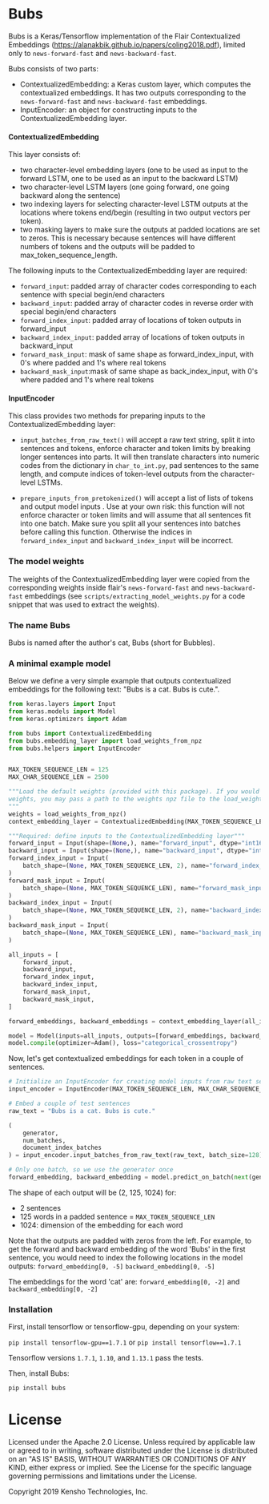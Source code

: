 # Bubs

Bubs is a Keras/Tensorflow implementation of the Flair Contextualized Embeddings (https://alanakbik.github.io/papers/coling2018.pdf), limited only to  `news-forward-fast` and `news-backward-fast`.


Bubs consists of two parts:
* ContextualizedEmbedding: a Keras custom layer, which computes the contextualized embeddings. It has two outputs corresponding to the `news-forward-fast` and `news-backward-fast` embeddings.
* InputEncoder: an object for constructing inputs to the ContextualizedEmbedding layer.


#### ContextualizedEmbedding
This layer consists of:
* two character-level embedding layers (one to be used as input to the forward LSTM, one to be used as an input to the backward LSTM)
* two character-level LSTM layers (one going forward, one going backward along the sentence) 
* two indexing layers for selecting character-level LSTM outputs at the locations where tokens end/begin (resulting in two output vectors per token).
* two masking layers to make sure the outputs at padded locations are set to zeros. This is necessary because sentences will have different numbers of tokens and the outputs will be padded to max_token_sequence_length.

The following inputs to the ContextualizedEmbedding layer are required:
* `forward_input`: padded array of character codes corresponding to each sentence with special begin/end characters
* `backward_input`: padded array of character codes in reverse order with special begin/end characters
* `forward_index_input`: padded array of locations of token outputs in forward_input
* `backward_index_input`: padded array of locations of token outputs in backward_input
* `forward_mask_input`: mask of same shape as forward_index_input, with 0's where padded and 1's where real tokens
* `backward_mask_input`:mask of same shape as back_index_input, with 0's where padded and 1's where real tokens

#### InputEncoder

This class provides two methods for preparing inputs to the ContextualizedEmbedding layer:

* `input_batches_from_raw_text()` will accept a raw text string, split it into sentences and tokens, enforce character and token limits by breaking longer sentences into parts. It will then translate characters into numeric codes from the dictionary in `char_to_int.py`, pad sentences to the same length, and compute indices of token-level outputs from the character-level LSTMs.

* `prepare_inputs_from_pretokenized()` will accept a list of lists of tokens and output model inputs . Use at your own risk: this function will not enforce character or token limits and will assume that all sentences fit into one batch. Make sure you split all your sentences into batches before calling this function. Otherwise the indices in `forward_index_input` and `backward_index_input` will be incorrect.

### The model weights

The weights of the ContextualizedEmbedding layer were copied from the corresponding weights inside flair's `news-forward-fast` and `news-backward-fast` embeddings (see `scripts/extracting_model_weights.py` for a code snippet that was used to extract the weights).

### The name Bubs

Bubs is named after the author's cat, Bubs (short for Bubbles).

### A minimal example model
Below we define a very simple example that outputs contextualized embeddings for the following text: "Bubs is a cat. Bubs is cute.".

```python
from keras.layers import Input
from keras.models import Model
from keras.optimizers import Adam

from bubs import ContextualizedEmbedding
from bubs.embedding_layer import load_weights_from_npz
from bubs.helpers import InputEncoder


MAX_TOKEN_SEQUENCE_LEN = 125
MAX_CHAR_SEQUENCE_LEN = 2500

"""Load the default weights (provided with this package). If you would like to provide your own 
weights, you may pass a path to the weights npz file to the load_weights_from_npz() function.
"""
weights = load_weights_from_npz()
context_embedding_layer = ContextualizedEmbedding(MAX_TOKEN_SEQUENCE_LEN, weights)

"""Required: define inputs to the ContextualizedEmbedding layer"""
forward_input = Input(shape=(None,), name="forward_input", dtype="int16")
backward_input = Input(shape=(None,), name="backward_input", dtype="int16")
forward_index_input = Input(
    batch_shape=(None, MAX_TOKEN_SEQUENCE_LEN, 2), name="forward_index_input", dtype="int32"
)
forward_mask_input = Input(
    batch_shape=(None, MAX_TOKEN_SEQUENCE_LEN), name="forward_mask_input", dtype="float32"
)
backward_index_input = Input(
    batch_shape=(None, MAX_TOKEN_SEQUENCE_LEN, 2), name="backward_index_input", dtype="int32"
)
backward_mask_input = Input(
    batch_shape=(None, MAX_TOKEN_SEQUENCE_LEN), name="backward_mask_input", dtype="float32"
)

all_inputs = [
    forward_input,
    backward_input,
    forward_index_input,
    backward_index_input,
    forward_mask_input,
    backward_mask_input,
]

forward_embeddings, backward_embeddings = context_embedding_layer(all_inputs)

model = Model(inputs=all_inputs, outputs=[forward_embeddings, backward_embeddings])
model.compile(optimizer=Adam(), loss="categorical_crossentropy")
```
Now, let's get contextualized embeddings for each token in a couple of sentences.
```python
# Initialize an InputEncoder for creating model inputs from raw text sentences
input_encoder = InputEncoder(MAX_TOKEN_SEQUENCE_LEN, MAX_CHAR_SEQUENCE_LEN)

# Embed a couple of test sentences
raw_text = "Bubs is a cat. Bubs is cute."

(
    generator,
    num_batches,
    document_index_batches
) = input_encoder.input_batches_from_raw_text(raw_text, batch_size=128)

# Only one batch, so we use the generator once
forward_embedding, backward_embedding = model.predict_on_batch(next(generator))
```

The shape of each output will be (2, 125, 1024) for:
* 2 sentences
* 125 words in a padded sentence = `MAX_TOKEN_SEQUENCE_LEN`
* 1024: dimension of the embedding for each word
    
Note that the outputs are padded with zeros from the left. For example, to get the forward and backward embedding of the word 'Bubs' in the first sentence, you would need to index the following locations in the model outputs:
`forward_embedding[0, -5]` 
`backward_embedding[0, -5]`

The embeddings for the word 'cat' are: `forward_embedding[0, -2]` and 
`backward_embedding[0, -2]`

### Installation

First, install tensorflow or tensorflow-gpu, depending on your system:

```pip install tensorflow-gpu==1.7.1```
or
```pip install tensorflow==1.7.1```

Tensorflow versions `1.7.1`, `1.10`, and `1.13.1` pass the tests.

Then, install Bubs:

```pip install bubs```

# License

Licensed under the Apache 2.0 License. Unless required by applicable law or agreed to in writing, software distributed under the License is distributed on an "AS IS" BASIS, WITHOUT WARRANTIES OR CONDITIONS OF ANY KIND, either express or implied. See the License for the specific language governing permissions and limitations under the License.

Copyright 2019 Kensho Technologies, Inc.
